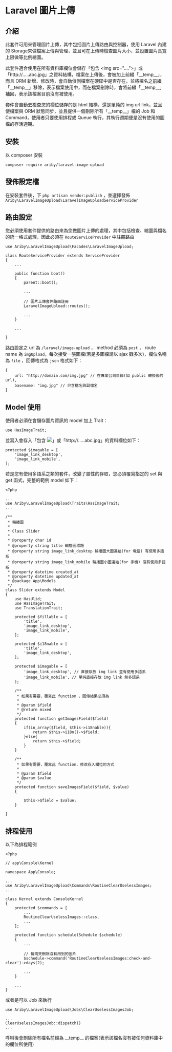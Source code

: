 # Laravel 圖片上傳

## 介紹

此套件可用來管理圖片上傳，其中包括圖片上傳路由與控制器，使用 Laravel 內建的 Storage來做檔案上傳與管理，並且可在上傳時檢查圖片大小，並設置圖片長寬上限做等比例縮圖。

此套件適合使用在所有資料庫欄位會儲存「包含 \<img src="....">」或「http://.....abc.jpg」之資料結構，檔案在上傳後，會被加上前綴「\_\_temp\_\_」，而且 ORM 新增、修改時，會自動偵側檔案在硬碟中是否存在，並將檔名之前綴「\_\_temp\_\_」移除，表示檔案使用中，而在檔案刪除時，會將前綴「\_\_temp\_\_」補回，表示該檔案目前沒有被使用。

套件會自動去檢查您的欄位儲存的是 html 結構，還是單純的 img url link，並且使檔案與 ORM 狀態同步，並且提供一個刪除所有「\_\_temp\_\_」檔的 Job 和 Command，使用者只要使用排程或 Queue 執行，其執行週期便是沒有使用的圖檔的存活週期。

##  安裝

以 composer 安裝

    composer require ariby/laravel-image-upload
    
## 發佈設定檔

在安裝套件後，下 `php artisan vendor:publish` ，並選擇發佈 `Ariby\LaravelImageUpload\LaravelImageUploadServiceProvider`
    
## 路由設定

您必須使用套件提供的路由來為您做圖片上傳的處理，其中包括檢查、縮圖與檔名的統一格式處理，因此必須在 `RouteServiceProvider` 中註冊路由

    use Ariby\LaravelImageUpload\Facades\LaravelImageUpload;

    class RouteServiceProvider extends ServiceProvider
    {
        ...
    
        public function boot()
        {
            parent::boot();
    
            ...
    
            // 圖片上傳套件路由註冊
            LaravelImageUpload::routes();
            
            ...
        }
        
        ...
        
    }
    
路由設定之 url 為 `/laravel/image-upload` ， method 必須為 `post` ， route name 為 `imgUpload`，每次接受一張圖檔(若是多圖檔請以 ajax 戳多次)，欄位名稱為 `file` ，回傳格式為 `json` 格式如下：

    {
        url: "http://domain.com/img.jpg" // 在專案公司目錄(如 public 轉換後的 url),
        basename: "img.jpg" // 只含檔名與副檔名
    }

## Model 使用

使用者必須在會儲存圖片資訊的 model 加上 Trait：

    use HasImageTrait;
    
並寫入會存入「包含 <img src="....">」或「http://.....abc.jpg」的資料欄位如下：

    protected $imagable = [
        'image_link_desktop',
        'image_link_mobile',
    ];
    
若是您有使用多語系之類的套件，改變了屬性的存取，您必須覆寫指定的 set 與 get 函式，完整的範例 model 如下：

    <?php
    
    ...
    use Ariby\LaravelImageUpload\Traits\HasImageTrait;
    ...
    
    /**
     * 輪播圖
     *
     * Class Slider
     *
     * @property char id
     * @property string title 輪播圖標題
     * @property string image_link_desktop 輪播圖大圖連結(for 電腦) 有使用多語系
     * @property string image_link_mobile 輪播圖小圖連結(for 手機) 沒有使用多語系
     * @property datetime created_at
     * @property datetime updated_at
     * @package App\Models
     */
    class Slider extends Model
    {
        use HasUlid;
        use HasImageTrait;
        use TranslationTrait;
    
        protected $fillable = [
            'title',
            'image_link_desktop',
            'image_link_mobile',
        ];
    
        protected $i18nable = [
            'title',
            'image_link_desktop',
        ];
    
        protected $imagable = [
            'image_link_desktop', // 直接存放 img link 並有使用多語系
            'image_link_mobile', // 單純直接存放 img link 無多語系
        ];
        
        /**
         * 如果有需要，覆寫此 function ，回傳結果必須為
         *
         * @param $field
         * @return mixed
         */
        protected function getImagesField($field)
        {
            if(in_array($field, $this->i18nable)){
                return $this->i18n()->$field;
            }else{
                return $this->$field;
            }
        }
    
        /**
         * 如果有需要，覆寫此 function，修改存入欄位的方式
         *
         * @param $field
         * @param $value
         */
        protected function saveImagesField($field, $value)
        {
    
            $this->$field = $value;
        }
    
    }
    
## 排程使用

以下為排程範例

    <?php
    
    // app\Console\Kernel
    
    namespace App\Console;
    
    ...
    use Ariby\LaravelImageUpload\Commands\RoutineClearUselessImages;
    ...
    
    class Kernel extends ConsoleKernel
    {
        protected $commands = [
            ...
            RoutineClearUselessImages::class,
            ...
        ];
    
        protected function schedule(Schedule $schedule)
        {
            ...
            
            // 每兩天刪除沒有用到的圖片
            $schedule->command('RoutineClearUselessImages:check-and-clear')->days(2);
            
            ...
        }
        
        ...
    }

或者是可以 Job 來執行

    use Ariby\LaravelImageUpload\Jobs\ClearUselessImagesJob;
    
    ...
    ClearUselessImagesJob::dispatch()
    ...
    
呼叫後會刪除所有檔名前綴為  \_\_temp\_\_ 的檔案(表示該檔名沒有被任何資料庫中的欄位所使用)